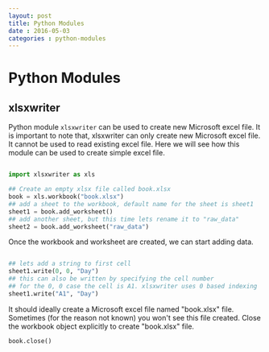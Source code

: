 ```yaml
---
layout: post
title: Python Modules
date : 2016-05-03
categories : python-modules
---
```


# Python Modules

## xlsxwriter

Python module `xlsxwriter` can be used to create new Microsoft 
excel file. It is important to note that, xlsxwriter can only 
create new Microsoft excel file. It cannot be used to read 
existing excel file. Here we will see how this module can be 
used to create simple excel file.

```python

import xlsxwriter as xls

## Create an empty xlsx file called book.xlsx
book = xls.workbook("book.xlsx")
## add a sheet to the workbook, default name for the sheet is sheet1
sheet1 = book.add_worksheet()
## add another sheet, but this time lets rename it to "raw_data" 
sheet2 = book.add_worksheet("raw_data")
```

Once the workbook and worksheet are created, we can start adding data.

```python

## lets add a string to first cell
sheet1.write(0, 0, "Day")
## this can also be written by specifying the cell number
## for the 0, 0 case the cell is A1. xlsxwriter uses 0 based indexing
sheet1.write("A1", "Day")
```

It should ideally create a Microsoft excel file named "book.xlsx" file. 
Sometimes (for the reason not known) you won't see this file created. 
Close the workbook object explicitly to create "book.xlsx" file.

```python
book.close()
```
